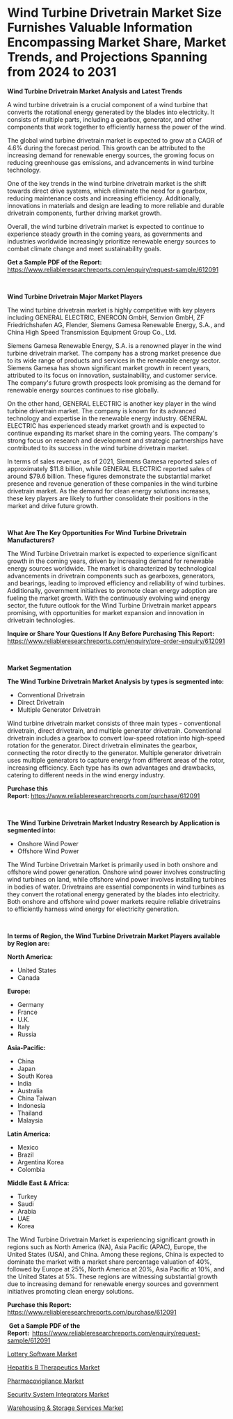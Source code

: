 <p><h1>Wind Turbine Drivetrain Market Size Furnishes Valuable Information Encompassing Market Share, Market Trends, and Projections Spanning from 2024 to 2031</h1></p><p><strong>Wind Turbine Drivetrain Market Analysis and Latest Trends</strong></p>
<p><p>A wind turbine drivetrain is a crucial component of a wind turbine that converts the rotational energy generated by the blades into electricity. It consists of multiple parts, including a gearbox, generator, and other components that work together to efficiently harness the power of the wind.</p><p>The global wind turbine drivetrain market is expected to grow at a CAGR of 4.6% during the forecast period. This growth can be attributed to the increasing demand for renewable energy sources, the growing focus on reducing greenhouse gas emissions, and advancements in wind turbine technology.</p><p>One of the key trends in the wind turbine drivetrain market is the shift towards direct drive systems, which eliminate the need for a gearbox, reducing maintenance costs and increasing efficiency. Additionally, innovations in materials and design are leading to more reliable and durable drivetrain components, further driving market growth.</p><p>Overall, the wind turbine drivetrain market is expected to continue to experience steady growth in the coming years, as governments and industries worldwide increasingly prioritize renewable energy sources to combat climate change and meet sustainability goals.</p></p>
<p><strong>Get a Sample PDF of the Report:&nbsp;</strong> <a href="https://www.reliableresearchreports.com/enquiry/request-sample/612091">https://www.reliableresearchreports.com/enquiry/request-sample/612091</a></p>
<p>&nbsp;</p>
<p><strong>Wind Turbine Drivetrain Major Market Players</strong></p>
<p><p>The wind turbine drivetrain market is highly competitive with key players including GENERAL ELECTRIC, ENERCON GmbH, Senvion GmbH, ZF Friedrichshafen AG, Flender, Siemens Gamesa Renewable Energy, S.A., and China High Speed Transmission Equipment Group Co., Ltd.</p><p>Siemens Gamesa Renewable Energy, S.A. is a renowned player in the wind turbine drivetrain market. The company has a strong market presence due to its wide range of products and services in the renewable energy sector. Siemens Gamesa has shown significant market growth in recent years, attributed to its focus on innovation, sustainability, and customer service. The company's future growth prospects look promising as the demand for renewable energy sources continues to rise globally.</p><p>On the other hand, GENERAL ELECTRIC is another key player in the wind turbine drivetrain market. The company is known for its advanced technology and expertise in the renewable energy industry. GENERAL ELECTRIC has experienced steady market growth and is expected to continue expanding its market share in the coming years. The company's strong focus on research and development and strategic partnerships have contributed to its success in the wind turbine drivetrain market.</p><p>In terms of sales revenue, as of 2021, Siemens Gamesa reported sales of approximately $11.8 billion, while GENERAL ELECTRIC reported sales of around $79.6 billion. These figures demonstrate the substantial market presence and revenue generation of these companies in the wind turbine drivetrain market. As the demand for clean energy solutions increases, these key players are likely to further consolidate their positions in the market and drive future growth.</p></p>
<p>&nbsp;</p>
<p><strong>What Are The Key Opportunities For Wind Turbine Drivetrain Manufacturers?</strong></p>
<p><p>The Wind Turbine Drivetrain market is expected to experience significant growth in the coming years, driven by increasing demand for renewable energy sources worldwide. The market is characterized by technological advancements in drivetrain components such as gearboxes, generators, and bearings, leading to improved efficiency and reliability of wind turbines. Additionally, government initiatives to promote clean energy adoption are fueling the market growth. With the continuously evolving wind energy sector, the future outlook for the Wind Turbine Drivetrain market appears promising, with opportunities for market expansion and innovation in drivetrain technologies.</p></p>
<p><strong>Inquire or Share Your Questions If Any Before Purchasing This Report:</strong> <a href="https://www.reliableresearchreports.com/enquiry/pre-order-enquiry/612091">https://www.reliableresearchreports.com/enquiry/pre-order-enquiry/612091</a></p>
<p>&nbsp;</p>
<p><strong>Market Segmentation</strong></p>
<p><strong>The Wind Turbine Drivetrain Market Analysis by types is segmented into:</strong></p>
<p><ul><li>Conventional Drivetrain</li><li>Direct Drivetrain</li><li>Multiple Generator Drivetrain</li></ul></p>
<p><p>Wind turbine drivetrain market consists of three main types - conventional drivetrain, direct drivetrain, and multiple generator drivetrain. Conventional drivetrain includes a gearbox to convert low-speed rotation into high-speed rotation for the generator. Direct drivetrain eliminates the gearbox, connecting the rotor directly to the generator. Multiple generator drivetrain uses multiple generators to capture energy from different areas of the rotor, increasing efficiency. Each type has its own advantages and drawbacks, catering to different needs in the wind energy industry.</p></p>
<p><strong>Purchase this Report:&nbsp;</strong><a href="https://www.reliableresearchreports.com/purchase/612091">https://www.reliableresearchreports.com/purchase/612091</a></p>
<p>&nbsp;</p>
<p><strong>The Wind Turbine Drivetrain Market Industry Research by Application is segmented into:</strong></p>
<p><ul><li>Onshore Wind Power</li><li>Offshore Wind Power</li></ul></p>
<p><p>The Wind Turbine Drivetrain Market is primarily used in both onshore and offshore wind power generation. Onshore wind power involves constructing wind turbines on land, while offshore wind power involves installing turbines in bodies of water. Drivetrains are essential components in wind turbines as they convert the rotational energy generated by the blades into electricity. Both onshore and offshore wind power markets require reliable drivetrains to efficiently harness wind energy for electricity generation.</p></p>
<p>&nbsp;</p>
<p><strong>In terms of Region, the Wind Turbine Drivetrain Market Players available by Region are:</strong></p>
<p>
    <p> <strong> North America: </strong>
        <ul>
            <li>United States</li>
            <li>Canada</li>
        </ul>
        </p> 
    <p> <strong> Europe: </strong>
        <ul>
            <li>Germany</li>
            <li>France</li>
            <li>U.K.</li>
            <li>Italy</li>
            <li>Russia</li>
        </ul>
        </p> 
    <p> <strong> Asia-Pacific: </strong>
        <ul>
            <li>China</li>
            <li>Japan</li>
            <li>South Korea</li>
            <li>India</li>
            <li>Australia</li>
            <li>China Taiwan</li>
            <li>Indonesia</li>
            <li>Thailand</li>
            <li>Malaysia</li>
        </ul>
        </p> 
    <p> <strong> Latin America: </strong>
        <ul>
            <li>Mexico</li>
            <li>Brazil</li>
            <li>Argentina Korea</li>
            <li>Colombia</li>
        </ul>
        </p> 
    <p> <strong> Middle East & Africa: </strong>
        <ul>
            <li>Turkey</li>
            <li>Saudi</li>
            <li>Arabia</li>
            <li>UAE</li>
            <li>Korea</li>
        </ul>
    </p>
    </p>
<p><p>The Wind Turbine Drivetrain Market is experiencing significant growth in regions such as North America (NA), Asia Pacific (APAC), Europe, the United States (USA), and China. Among these regions, China is expected to dominate the market with a market share percentage valuation of 40%, followed by Europe at 25%, North America at 20%, Asia Pacific at 10%, and the United States at 5%. These regions are witnessing substantial growth due to increasing demand for renewable energy sources and government initiatives promoting clean energy solutions.</p></p>
<p><strong>Purchase this Report: </strong><a href="https://www.reliableresearchreports.com/purchase/612091">https://www.reliableresearchreports.com/purchase/612091</a></p>
<p>&nbsp;<strong>Get a Sample PDF of the Report:&nbsp;&nbsp;</strong><a href="https://www.reliableresearchreports.com/enquiry/request-sample/612091">https://www.reliableresearchreports.com/enquiry/request-sample/612091</a></p>
<p><strong></strong></p>
<p><p><a href="https://medium.com/@jonathanalvarez976/lottery-software-market-report-reveals-the-latest-trends-and-growth-opportunities-of-this-market-490ee60fe47c">Lottery Software Market</a></p><p><a href="https://medium.com/@jonathanalvarez976/hepatitis-b-therapeutics-market-analysis-its-cagr-market-segmentation-and-global-industry-992d8d4879a7">Hepatitis B Therapeutics Market</a></p><p><a href="https://medium.com/@jonathanalvarez976/pharmacovigilance-market-competitive-analysis-market-trends-and-forecast-to-2031-5dc3f17553c8">Pharmacovigilance Market</a></p><p><a href="https://medium.com/@jonathanalvarez976/security-system-integrators-market-size-market-outlook-and-market-forecast-2024-to-2031-a47b623a4ee7">Security System Integrators Market</a></p><p><a href="https://medium.com/@jonathanalvarez976/warehousing-amp-storage-services-nbsp-market-focuses-on-market-share-size-and-projected-forecast-9c7670865383">Warehousing & Storage Services Market</a></p></p>